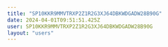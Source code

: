 ```yaml
---
title: "SP10KKR9MMVTRXP2Z1R2G3XJ64DBKWDGADW28B90G"
date: 2024-04-01T09:51:51.425Z
user: SP10KKR9MMVTRXP2Z1R2G3XJ64DBKWDGADW28B90G
layout: "users"
---
```

    